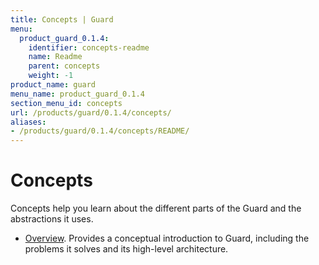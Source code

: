 ```yaml
---
title: Concepts | Guard
menu:
  product_guard_0.1.4:
    identifier: concepts-readme
    name: Readme
    parent: concepts
    weight: -1
product_name: guard
menu_name: product_guard_0.1.4
section_menu_id: concepts
url: /products/guard/0.1.4/concepts/
aliases:
- /products/guard/0.1.4/concepts/README/
---
```


# Concepts

Concepts help you learn about the different parts of the Guard and the abstractions it uses.

- [Overview](/products/guard/0.1.4/concepts/overview). Provides a conceptual introduction to Guard, including the problems it solves and its high-level architecture.
